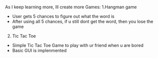 As I keep learning more, Ill create more
Games:
1.Hangman game
- User gets 5 chances to figure out what the word is
- After using all 5 chances, if u still dont get the word, then you lose the game

2. Tic Tac Toe
- Simple Tic Tac Toe Game to play with ur friend when u are bored
- Basic GUI is implenmented
